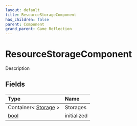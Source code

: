 ```yaml
---
layout: default
title: ResourceStorageComponent
has_children: false
parent: Component
grand_parent: Game Reflection
---
```

# ResourceStorageComponent
Description 

## Fields

| Type | Name |
|:----------|:--------------|
| Container< [Storage](/riftbreaker-wiki/docs/game-reflection/classes/storage/) > | Storages |
| [bool](/riftbreaker-wiki/docs/game-reflection/components/bool/) | initialized |

